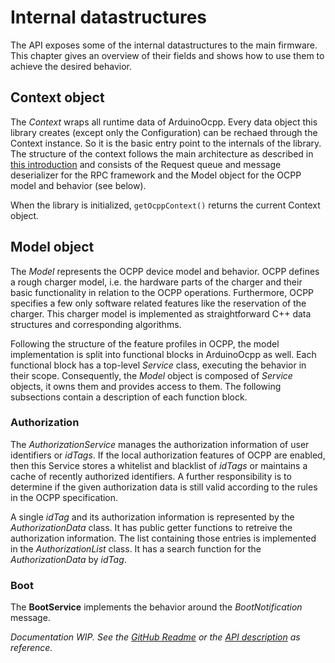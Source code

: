 # Internal datastructures

The API exposes some of the internal datastructures to the main firmware. This chapter gives an overview of their fields and shows how to use them to achieve the desired behavior.

## Context object

The *Context* wraps all runtime data of ArduinoOcpp. Every data object this library creates (except only the Configuration) can be rechaed through the Context instance. So it is the basic entry point to the internals of the library. The structure of the context follows the main architecture as described in [this introduction](intro-tech) and consists of the Request queue and message deserializer for the RPC framework and the Model object for the OCPP model and behavior (see below).

When the library is initialized, `getOcppContext()` returns the current Context object.

## Model object

The *Model* represents the OCPP device model and behavior. OCPP defines a rough charger model, i.e. the hardware parts of the charger and their basic functionality in relation to the OCPP operations. Furthermore, OCPP specifies a few only software related features like the reservation of the charger. This charger model is implemented as straightforward C++ data structures and corresponding algorithms.

Following the structure of the feature profiles in OCPP, the model implementation is split into functional blocks in ArduinoOcpp as well. Each functional block has a top-level *Service* class, executing the behavior in their scope. Consequently, the *Model* object is composed of *Service* objects, it owns them and provides access to them. The following subsections contain a description of each function block.

### Authorization

The *AuthorizationService* manages the authorization information of user identifiers or *idTags*. If the local authorization features of OCPP are enabled, then this Service stores a whitelist and blacklist of *idTags* or maintains a cache of recently authorized identifiers. A further responsibility is to determine if the given authorization data is still valid according to the rules in the OCPP specification.

A single *idTag* and its authorization information is represented by the *AuthorizationData* class. It has public getter functions to retreive the authorization information. The list containing those entries is implemented in the *AuthorizationList* class. It has a search function for the *AuthorizationData* by *idTag*.

### Boot

The **BootService** implements the behavior around the *BootNotification* message.

*Documentation WIP. See the [GitHub Readme](https://github.com/matth-x/ArduinoOcpp) or the [API description](https://github.com/matth-x/ArduinoOcpp/blob/master/src/ArduinoOcpp.h) as reference.*
